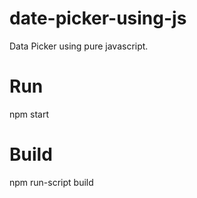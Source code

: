 # date-picker-using-js
Data Picker using pure javascript.

# Run
npm start

# Build
npm run-script build
